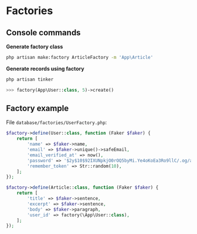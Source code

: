 # Factories

## Console commands

**Generate factory class**

```bash
php artisan make:factory ArticleFactory -m 'App\Article'
```

**Generate records using factory**

```php
php artisan tinker

>>> factory(App\User::class, 5)->create()
```

## Factory example 

File `database/factories/UserFactory.php`:

```php
$factory->define(User::class, function (Faker $faker) {
    return [
        'name' => $faker->name,
        'email' => $faker->unique()->safeEmail,
        'email_verified_at' => now(),
        'password' => '$2y$10$92IXUNpkjO0rOQ5byMi.Ye4oKoEa3Ro9llC/.og/at2.uheWG/igi', // password
        'remember_token' => Str::random(10),
    ];
});
```

```php
$factory->define(Article::class, function (Faker $faker) {
    return [
        'title' => $faker->sentence,
        'excerpt' => $faker->sentence,
        'body' => $faker->paragraph,
        'user_id' => factory(\App\User::class),
    ];
});
```
